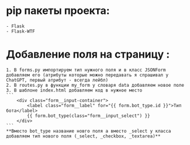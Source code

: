 # pip пакеты проекта:
    - Flask
    - Flask-WTF

# Добавление поля на страницу :
    1. В forms.py импортируем тип нужного поля и в класс JSONForm добавляем его (атрибуты которые можно передавать я спрашивал у ChatGPT, первый атрибут - всегда лейбл)
    2. В routes.py в функции my_form у словаря data добавляем новое поле
    3. В шаблоне index.html добавляем код в нужное место 
    ```
        <div class="form__input-container">
            <label class="form__label" for="{{ form.bot_type.id }}">Тип бота</label>
            {{ form.bot_type(class="form__input_select") }}
        </div>
    ```
    **Вместо bot_type название новго поля а вместо _select у класса добавляем тип нового поля (_select, _checkbox, _textarea)**
